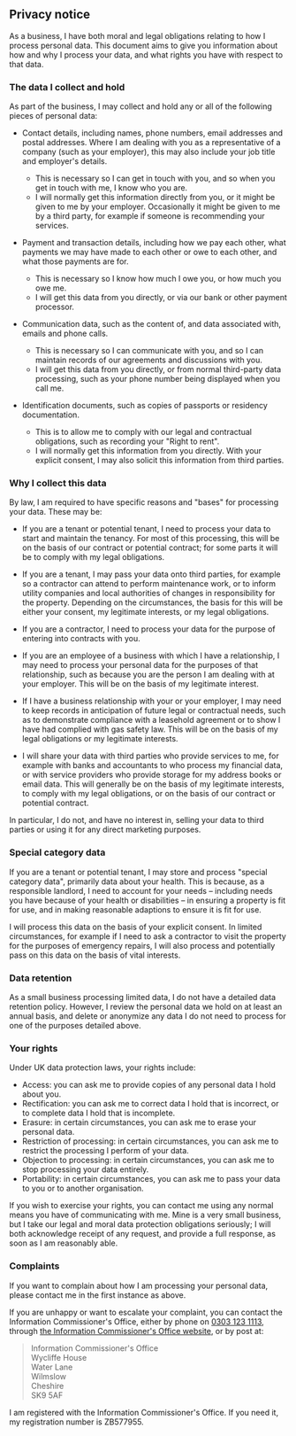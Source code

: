 ## Privacy notice

As a business, I have both moral
and legal obligations relating to how I process personal data.  This
document aims to give you information about how and why I process your
data, and what rights you have with respect to that data.

### The data I collect and hold

As part of the business, I may collect and hold any or all of the following
pieces of personal data:

-   Contact details, including names, phone numbers, email addresses and postal
    addresses.  Where I am dealing with you as a representative of a company
    (such as your employer), this may also include your job title and
    employer's details.

    -   This is necessary so I can get in touch with you, and so when you get
        in touch with me, I know who you are.
    -   I will normally get this information directly from you, or it might be
        given to me by your employer.  Occasionally it might be given to me by
        a third party, for example if someone is recommending your services.

-   Payment and transaction details, including how we pay each other, what
    payments we may have made to each other or owe to each other, and what
    those payments are for.

    -   This is necessary so I know how much I owe you, or how much you owe
        me.
    -   I will get this data from you directly, or via our bank or other
        payment processor.

-   Communication data, such as the content of, and data associated with,
    emails and phone calls.

    -   This is necessary so I can communicate with you, and so I can
        maintain records of our agreements and discussions with you.
    -   I will get this data from you directly, or from normal third-party
        data processing, such as your phone number being displayed when you
        call me.

-   Identification documents, such as copies of passports or residency
    documentation.

    -   This is to allow me to comply with our legal and contractual
        obligations, such as recording your "Right to rent".
    -   I will normally get this information from you directly.  With your
        explicit consent, I may also solicit this information from third
        parties.

### Why I collect this data

By law, I am required to have specific reasons and "bases" for processing
your data.  These may be:

-   If you are a tenant or potential tenant, I need to process your data to
    start and maintain the tenancy.  For most of this processing, this will be
    on the basis of our contract or potential contract; for some parts it will
    be to comply with my legal obligations.

-   If you are a tenant, I may pass your data onto third parties, for
    example so a contractor can attend to perform maintenance work, or to
    inform utility companies and local authorities of changes in
    responsibility for the property.  Depending
    on the circumstances, the basis for this will be either your consent, my
    legitimate interests, or my legal obligations.

-   If you are a contractor, I need to process your data for the purpose of
    entering into contracts with you.

-   If you are an employee of a business with which I have a relationship, I
    may need to process your personal data for the purposes of that
    relationship, such as because you are the person I am dealing with at
    your employer.  This will be on the basis of my legitimate interest.

-   If I have a business relationship with your or your employer, I may need
    to keep records in anticipation of future legal or contractual needs, such
    as to demonstrate compliance with a leasehold agreement or to show I have
    had complied with gas safety law.  This will be on the basis of my legal
    obligations or my legitimate interests.

-   I will share your data with third parties who provide services to me, for
    example with banks and accountants to who process my financial data, or
    with service providers who provide storage for my address books or email
    data.  This will generally be on the basis of my legitimate interests, to
    comply with my legal obligations, or on the basis of our contract or
    potential contract.

In particular, I do not, and have no interest in, selling your data to third
parties or using it for any direct marketing purposes.

### Special category data

If you are a tenant or potential tenant, I may store and process "special
category data", primarily data about your health.  This is because, as a
responsible landlord, I need to account for your needs – including needs
you have because of your health or disabilities – in ensuring a property
is fit for use, and in making reasonable adaptions to ensure it is fit for
use.

I will process this data on the basis of your explicit consent.  In limited
circumstances, for example if I need to ask a contractor to visit the
property for the purposes of emergency repairs, I will also process and
potentially pass on this data on the basis of vital interests.

### Data retention

As a small business processing limited data, I do not have a detailed
data retention policy.  However, I review the personal data we hold on at
least an annual basis, and delete or anonymize any data I do not need to
process for one of the purposes detailed above.

### Your rights

Under UK data protection laws, your rights include:

-   Access: you can ask me to provide copies of any personal data I hold
    about you.
-   Rectification: you can ask me to correct data I hold that is
    incorrect, or to complete data I hold that is incomplete.
-   Erasure: in certain circumstances, you can ask me to erase your personal
    data.
-   Restriction of processing: in certain circumstances, you can ask me to
    restrict the processing I perform of your data.
-   Objection to processing: in certain circumstances, you can ask me to stop
    processing your data entirely.
-   Portability: in certain circumstances, you can ask me to pass your data to
    you or to another organisation.

If you wish to exercise your rights, you can contact me
using any normal means you have of communicating with
me.  Mine is a very small business, but I take our legal
and moral data protection obligations seriously; I will both acknowledge
receipt of any request, and provide a full response, as soon as I am
reasonably able.

### Complaints

If you want to complain about how I am processing your personal data,
please contact me in the first instance as above.

If you are unhappy or want to escalate your complaint, you can contact the
Information Commissioner's Office, either by phone on [0303 123
1113](tel:+443031231113), through [the Information Commissioner's Office
website](https://www.ico.org.uk), or by post at:

> Information Commissioner's Office  
> Wycliffe House  
> Water Lane  
> Wilmslow  
> Cheshire  
> SK9 5AF

I am registered with the Information Commissioner's Office. If you need
it, my registration number is ZB577955.
